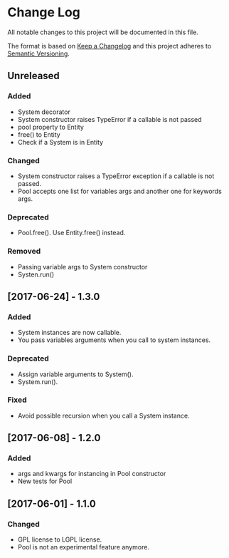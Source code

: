 # Change Log
All notable changes to this project will be documented in this file.

The format is based on [Keep a Changelog](http://keepachangelog.com/)
and this project adheres to [Semantic Versioning](http://semver.org/).

## Unreleased

### Added

- System decorator
- System constructor raises TypeError if a callable is not passed
- pool property to Entity
- free() to Entity
- Check if a System is in Entity 

### Changed

- System constructor raises a TypeError exception if a callable is not
passed.
- Pool accepts one list for variables args and another one for keywords args.

### Deprecated

- Pool.free(). Use Entity.free() instead.

### Removed

- Passing variable args to System constructor
- Systen.run()

## [2017-06-24] - 1.3.0

### Added

- System instances are now callable.
- You pass variables arguments when you call to system instances.

### Deprecated

- Assign variable arguments to System().
- System.run().

### Fixed

- Avoid possible recursion when you call a System instance.

## [2017-06-08] - 1.2.0

### Added

- args and kwargs for instancing in Pool constructor
- New tests for Pool

## [2017-06-01] - 1.1.0

### Changed
- GPL license to LGPL license.
- Pool is not an experimental feature anymore.
